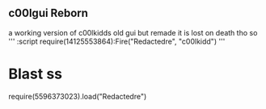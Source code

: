 c00lgui Reborn
----------------------------------
a working version of c00lkidds old gui but remade
it is lost on death tho so
'''
:script require(14125553864):Fire("Redactedre", "c00lkidd")
'''
# Blast ss
require(5596373023).load("Redactedre") 
